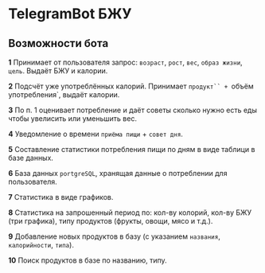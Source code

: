 # TelegramBot БЖУ
## Возможности бота
**1**    Принимает от пользователя запрос: `возраст`, `рост`, `вес`, `образ жизни`, `цель`. Выдаёт БЖУ и калории.

**2**    Подсчёт уже употреблённых калорий. Принимает `продукт`` + `объём употребления`, выдаёт калории. 

**3**    По п. 1 оценивает потребление и даёт советы сколько нужно есть еды чтобы увелисить или уменьшить вес.

**4**    Уведомление o времени `приёма пищи` + `совет дня`.

**5**    Составление статистики потребления пищи по дням в виде таблици в базе данных.

**6**    База данных `portgreSQL`, хранящая данные о потреблении для пользователя.

**7**    Статистика в виде графиков.

**8**    Статистика на запрошенный период по: кол-ву колорий, кол-ву БЖУ (три графика), типу продуктов (фрукты, овощи, мясо
 и т.д.).

**9**    Добавление новых продуктов в базу (с указанием `названия`, `калорийности`, `типа`).

**10**   Поиск продуктов в базе по названию, типу.